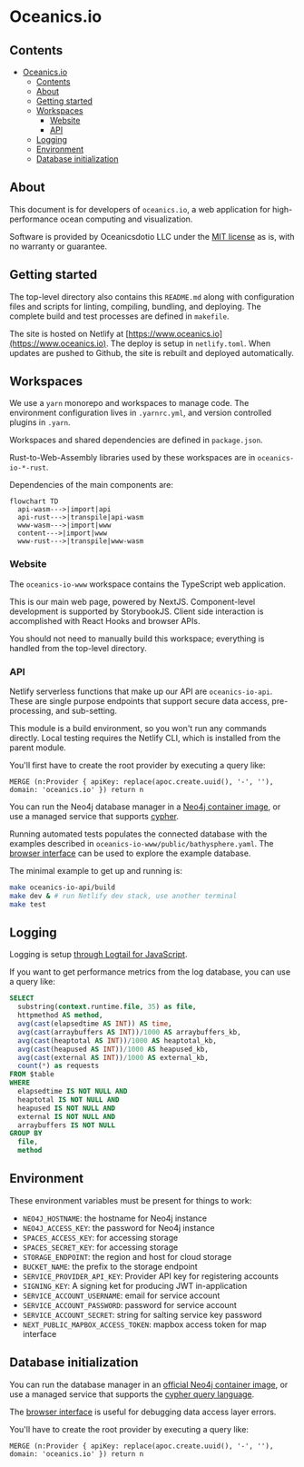 # Oceanics.io

## Contents

- [Oceanics.io](#oceanicsio)
  - [Contents](#contents)
  - [About](#about)
  - [Getting started](#getting-started)
  - [Workspaces](#workspaces)
    - [Website](#website)
    - [API](#api)
  - [Logging](#logging)
  - [Environment](#environment)
  - [Database initialization](#database-initialization)

## About

This document is for developers of `oceanics.io`, a web application for high-performance ocean computing and visualization. 

Software is provided by Oceanicsdotio LLC under the [MIT license](https://github.com/oceanics-io/oceanics.io/blob/main/LICENSE) as is, with no warranty or guarantee. 

## Getting started

The top-level directory also contains this `README.md` along with configuration files and scripts for linting, compiling, bundling, and deploying. The complete build and test processes are defined in `makefile`. 

The site is hosted on Netlify at [https://www.oceanics.io](https://www.oceanics.io). The deploy is setup in `netlify.toml`. When updates are pushed to Github, the site is rebuilt and deployed automatically.

## Workspaces

We use a `yarn` monorepo and workspaces to manage code. The environment configuration lives in `.yarnrc.yml`, and version controlled plugins in `.yarn`. 

Workspaces and shared dependencies are defined in `package.json`.

Rust-to-Web-Assembly libraries used by these workspaces are in `oceanics-io-*-rust`.

Dependencies of the main components are:

```mermaid
flowchart TD
  api-wasm--->|import|api
  api-rust--->|transpile|api-wasm
  www-wasm--->|import|www
  content--->|import|www
  www-rust--->|transpile|www-wasm
```

### Website

The `oceanics-io-www` workspace contains the TypeScript web application. 

This is our main web page, powered by NextJS. Component-level development is supported by StorybookJS. Client side interaction is accomplished with React Hooks and browser APIs.

You should not need to manually build this workspace; everything is handled from the top-level directory.

### API

Netlify serverless functions that make up our API are `oceanics-io-api`. These are single purpose endpoints that support secure data access, pre-processing, and sub-setting.

This module is a build environment, so you won't run any commands directly. Local testing requires the Netlify CLI, which is installed from the parent module.

You'll first have to create the root provider by executing a query like:
```cypher
MERGE (n:Provider { apiKey: replace(apoc.create.uuid(), '-', ''), domain: 'oceanics.io' }) return n
```

You can run the Neo4j database manager in a [Neo4j container image](https://hub.docker.com/_/neo4j/), or use a managed service that supports [cypher](https://neo4j.com/docs/cypher-refcard/current/). 

Running automated tests populates the connected database with the examples described in `oceanics-io-www/public/bathysphere.yaml`. The [browser interface](https://neo4j.com/developer/neo4j-browser/) can be used to explore the example database.

The minimal example to get up and running is:

```bash
make oceanics-io-api/build
make dev & # run Netlify dev stack, use another terminal
make test
```

## Logging

Logging is setup [through Logtail for JavaScript](https://docs.logtail.com/integrations/javascript).

If you want to get performance metrics from the log database, you can use a query like:
```sql
SELECT
  substring(context.runtime.file, 35) as file,
  httpmethod AS method,
  avg(cast(elapsedtime AS INT)) AS time,
  avg(cast(arraybuffers AS INT))/1000 AS arraybuffers_kb,
  avg(cast(heaptotal AS INT))/1000 AS heaptotal_kb,
  avg(cast(heapused AS INT))/1000 AS heapused_kb,
  avg(cast(external AS INT))/1000 AS external_kb,
  count(*) as requests
FROM $table
WHERE
  elapsedtime IS NOT NULL AND
  heaptotal IS NOT NULL AND
  heapused IS NOT NULL AND
  external IS NOT NULL AND
  arraybuffers IS NOT NULL
GROUP BY 
  file,
  method
```

## Environment

These environment variables must be present for things to work:

- `NEO4J_HOSTNAME`: the hostname for Neo4j instance
- `NEO4J_ACCESS_KEY`: the password for Neo4j instance
- `SPACES_ACCESS_KEY`: for accessing storage
- `SPACES_SECRET_KEY`: for accessing storage
- `STORAGE_ENDPOINT`: the region and host for cloud storage
- `BUCKET_NAME`: the prefix to the storage endpoint
- `SERVICE_PROVIDER_API_KEY`: Provider API key for registering accounts
- `SIGNING_KEY`: A signing ket for producing JWT in-application
- `SERVICE_ACCOUNT_USERNAME`: email for service account
- `SERVICE_ACCOUNT_PASSWORD`: password for service account
- `SERVICE_ACCOUNT_SECRET`: string for salting service key password
- `NEXT_PUBLIC_MAPBOX_ACCESS_TOKEN`: mapbox access token for map interface

## Database initialization

You can run the database manager in an [official Neo4j container image](https://hub.docker.com/_/neo4j/), or use a managed service that supports the [cypher query language](https://neo4j.com/docs/cypher-refcard/current/).

The [browser interface](https://neo4j.com/developer/neo4j-browser/) is useful for debugging data access layer errors.

You'll have to create the root provider by executing a query like:
```cypher
MERGE (n:Provider { apiKey: replace(apoc.create.uuid(), '-', ''), domain: 'oceanics.io' }) return n
```

